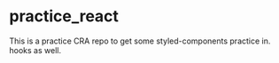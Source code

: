 # practice_react
This is a practice CRA repo to get some styled-components practice in. hooks as well. 
